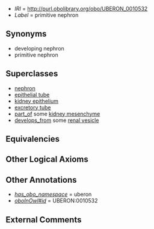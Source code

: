  * *IRI* = http://purl.obolibrary.org/obo/UBERON_0010532
 * *Label* = primitive nephron

## Synonyms

 * developing nephron
 * primitive nephron

## Superclasses

 * [nephron](../../UBERON/85/UBERON_0001285.md)
 * [epithelial tube](../../UBERON/14/UBERON_0003914.md)
 * [kidney epithelium](../../UBERON/19/UBERON_0004819.md)
 * [excretory tube](../../UBERON/55/UBERON_0006555.md)
 * [part_of](../../BFO/50/BFO_0000050.md) some [kidney mesenchyme](../../UBERON/18/UBERON_0003918.md)
 * [develops_from](../../RO/02/RO_0002202.md) some [renal vesicle](../../UBERON/09/UBERON_0004209.md)

## Equivalencies


## Other Logical Axioms


## Other Annotations

 * *[has_obo_namespace](../../ce/oboInOwl#hasOBONamespace.md)* = uberon
 * *[oboInOwl#id](../../id/oboInOwl#id.md)* = UBERON:0010532

## External Comments

